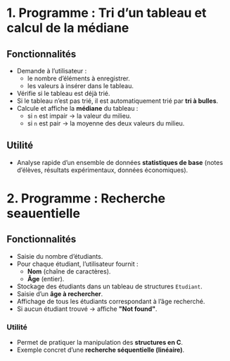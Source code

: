 # 1. Programme : Tri d’un tableau et calcul de la médiane

## Fonctionnalités
- Demande à l’utilisateur :
  - le nombre d’éléments à enregistrer.  
  - les valeurs à insérer dans le tableau.  
- Vérifie si le tableau est déjà trié.  
- Si le tableau n’est pas trié, il est automatiquement trié par **tri à bulles**.  
- Calcule et affiche la **médiane** du tableau :  
  - si `n` est impair → la valeur du milieu.  
  - si `n` est pair → la moyenne des deux valeurs du milieu.  

## Utilité
- Analyse rapide d’un ensemble de données **statistiques de base** (notes d’élèves, résultats expérimentaux, données économiques).  

# 2. Programme : Recherche seauentielle

## Fonctionnalités
- Saisie du nombre d’étudiants.  
- Pour chaque étudiant, l’utilisateur fournit :  
  - **Nom** (chaîne de caractères).  
  - **Âge** (entier).  
- Stockage des étudiants dans un tableau de structures `Etudiant`.  
- Saisie d’un **âge à rechercher**.  
- Affichage de tous les étudiants correspondant à l’âge recherché.  
- Si aucun étudiant trouvé → affiche **"Not found"**.  

### Utilité  
- Permet de pratiquer la manipulation des **structures en C**.  
- Exemple concret d’une **recherche séquentielle (linéaire)**.  
